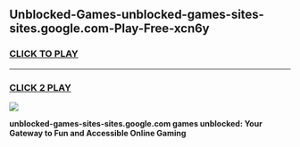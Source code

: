 
## Unblocked-Games-unblocked-games-sites-sites.google.com-Play-Free-xcn6y
<h3>
<a href="https://premium76.site?title=unblocked-games-sites-sites.google.com&ref=18A1">CLICK TO PLAY</a></h3>
<hr>

<h3>
<a href="https://premium76.site?title=unblocked-games-sites-sites.google.com&ref=18A1">CLICK 2 PLAY</a>
  
</h3>

<a href="https://premium76.site?title=unblocked-games-sites-sites.google.com&ref=18A1"><img src="https://clearcache.store/games.png"></a>


**unblocked-games-sites-sites.google.com games unblocked: Your Gateway to Fun and Accessible Online Gaming**
